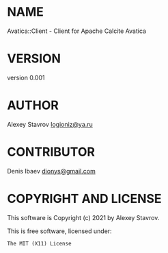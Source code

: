 # NAME

Avatica::Client - Client for Apache Calcite Avatica

# VERSION

version 0.001

# AUTHOR

Alexey Stavrov <logioniz@ya.ru>

# CONTRIBUTOR

Denis Ibaev <dionys@gmail.com>

# COPYRIGHT AND LICENSE

This software is Copyright (c) 2021 by Alexey Stavrov.

This is free software, licensed under:

    The MIT (X11) License
